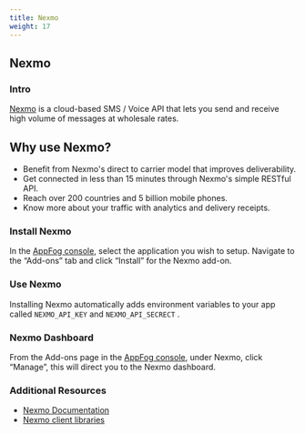 ```yaml
---
title: Nexmo
weight: 17
---
```


## Nexmo

### Intro

[Nexmo](http://nexmo.com/) is a cloud-based SMS / Voice API that lets you send and receive high volume of messages at wholesale rates.

## Why use Nexmo?

* Benefit from Nexmo's direct to carrier model that improves deliverability.
* Get connected in less than 15 minutes through Nexmo's simple RESTful API.
* Reach over 200 countries and 5 billion mobile phones.
* Know more about your traffic with analytics and delivery receipts.

### Install Nexmo

In the [AppFog console](https://console.appfog.com/), select the application you wish to setup.
Navigate to the “Add-ons” tab and click “Install” for the Nexmo add-on.

### Use Nexmo

Installing Nexmo automatically adds environment variables to your app called `NEXMO_API_KEY` and `NEXMO_API_SECRECT` . 

### Nexmo Dashboard

From the Add-ons page in the [AppFog console](https://console.appfog.com/), under Nexmo, click “Manage”, this will direct you to the Nexmo dashboard.

### Additional Resources

* [Nexmo Documentation](http://nexmo.com/documentation/index.html) 
* [Nexmo client libraries](http://nexmo.com/documentation/libs/index.html)
